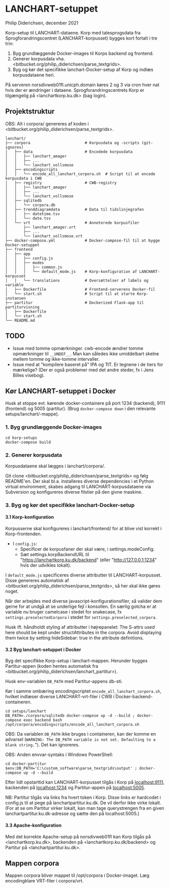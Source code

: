 # LANCHART-setuppet

Philip Diderichsen, december 2021

Korp-setup til LANCHART-dataene. Korp med talesprogsdata fra Sprogforandringscentret (LANCHART-korpusset) bygges kort fortalt i tre trin:

1. Byg grundlæggende Docker-images til Korps backend og frontend.
2. Generer korpusdata vha. <bitbucket.org/philip_diderichsen/parse_textgrids>.
3. Byg og kør det specifikke lanchart-Docker-setup af Korp og indlæs korpusdataene heri.

På serveren norsdivweb01fl.unicph.domain køres 2 og 3 via cron hver nat hvis der er ændringer i dataene. Sprogforandringscentrets Korp er tilgængelig på <lanchartkorp.ku.dk> (bag login).



## Projektstruktur

OBS: Alt i corpora/ genereres af koden i <bitbucket.org/philip_diderichsen/parse_textgrids>.

```
lanchart/
├── corpora                        # Korpusdata og -scripts (git-ignores)
│   ├── data                       # Encodede korpusdata
│   │   ├── lanchart_amager
│   │   ├── ...
│   │   └── lanchart_vollsmose
│   ├── encodingscripts
│   │   └── encode_all_lanchart_corpora.sh  # Script til at encode korpusdata i CWB
│   ├── registry                   # CWB-registry 
│   │   ├── lanchart_amager
│   │   ├── ...
│   │   └── lanchart_vollsmose
│   ├── sqlitedb
│   │   └── corpora.db
│   ├── trenddiagramdata           # Data til tidslinjegrafen
│   │   ├── datetime.tsv
│   │   └── date.tsv
│   └── vrt                        # Annoterede korpusfiler
│       ├── lanchart_amager.vrt
│       ├── ...
│       └── lanchart_vollsmose.vrt
├── docker-compose.yml             # Docker-compose-fil til at bygge Docker-setuppet
├── frontend
│   ├── app
│   │   ├── config.js
│   │   ├── modes
│   │   │   ├── common.js
│   │   │   └── default_mode.js    # Korp-konfiguration af LANCHART-korpusset
│   │   └── translations           # Oversættelser af labels og variable
│   ├── Dockerfile                 # Frontend-serverens Docker-fil
│   └── start.sh                   # Script til at starte Korp-instansen
├── partitur                       # Dockerized Flask-app til partiturvisning
│   ├── Dockerfile
│   └── start.sh
└── README.md

```



## TODO

- Issue med tomme opmærkninger. cwb-encode ændrer tomme opmærkninger til `__UNDEF__`. Man kan således ikke umiddelbart skelne mellem tomme og ikke-tomme intervaller.
- Issue med at "kompilere baseret på" IPA og TtT. Er tegnene i de tiers for mærkelige? (Der er også problemer med det andre steder, fx i Jens Billes visebog).



## Kør LANCHART-setuppet i Docker

Husk at stoppe evt. kørende docker-containere på port 1234 (backend), 9111 (frontend) og 5005 (partitur). (Brug `docker-compose down` i den relevante setups/lanchart/-mappe).


### 1. Byg grundlæggende Docker-images

```
cd korp-setups
docker-compose build
```


### 2. Generer korpusdata

Korpusdataene skal lægges i lanchart/corpora/.

Git clone <bitbucket.org/philip_diderichsen/parse_textgrids> og følg README'en. Der skal bl.a. installeres diverse dependencies i et Python virtual environment, skabes adgang til LANCHART-korpusdataene via Subversion og konfigureres diverse filstier på den givne maskine.



### 3. Byg og kør det specifikke lanchart-Docker-setup

#### 3.1 Korp-konfiguration

Korpusserne skal konfigureres i lanchart/frontend/ for at blive vist korrekt i Korp-frontenden.

- I `config.js`:
  - Specificer de korpusfaner der skal være, i settings.modeConfig.
  - Sæt settings.korpBackendURL til "https://lanchartkorp.ku.dk/backend" (eller "http://127.0.0.1:1234" hvis der udvikles lokalt).

I `default_mode.js` specificeres diverse attributter til LANCHART-korpusset. Disse genereres automatisk af <bitbucket.org/philip_diderichsen/parse_textgrids>, så her skal ikke gøres noget.

Når der arbejdes med diverse javascript-konfigurationsfiler, så valider dem gerne for at undgå at se underlige fejl i konsollen. En særlig gotcha er at variable nu bruger camelcase i stedet for snakecase, fx `settings.preselectedCorpora` i stedet for `settings.preselected_corpora`.

Husk ift. håndholdt styling af attributter i højrepanelet: The S-attrs used here should be kept under structAttributes in the corpora. Avoid displaying them twice by setting hideSidebar: true in the attribute definitions.


#### 3.2 Byg lanchart-setuppet i Docker

Byg det specifikke Korp-setup i lanchart-mappen. Herunder bygges Partitur-appen (koden hentes automatisk fra <bitbucket.org/philip_diderichsen/lanchart_partitur>).

Husk env-variablen `DB_PATH` med Partitur-appens db-sti.

Kør i samme ombæring encodingscriptet `encode_all_lanchart_corpora.sh`, hvilket indlæser diverse LANCHART-vrt-filer i CWB i Docker-backend-containeren.

```
cd setups/lanchart
DB_PATH=./corpora/sqlitedb docker-compose up -d --build ; docker-compose exec backend bash /opt/corpora/encodingscripts/encode_all_lanchart_corpora.sh
```

OBS: Da variablen `DB_PATH` ikke bruges i containeren, kan der komme en advarsel (`WARNING: The DB_PATH variable is not set. Defaulting to a blank string.`"). Det kan ignoreres.

OBS: Anden envvar-syntaks i Windows PowerShell:

```
cd docker-partitur
$env:DB_PATH='C:\custom_software\parse_textgrids\output' ; docker-compose up -d --build
```


Efter lidt opstarttid kan LANCHART-korpusset tilgås i Korp på <localhost:9111>, backenden på <localhost:1234> og Partitur-appen på <localhost:5005>.

NB: Partitur tilgås via links fra hvert token i Korp. Disse links er hardcodet i config.js til at pege på lanchartpartitur.ku.dk. De vil derfor ikke virke lokalt. (For at se om Partitur virker lokalt, kan man tage querystrengen fra en given lanchartpartitur.ku.dk-adresse og sætte den på localhost:5005.)


#### 3.3 Apache-konfiguration

Med det korrekte Apache-setup på norsdivweb01fl kan Korp tilgås på <lanchartkorp.ku.dk>,  backenden på <lanchartkorp.ku.dk/backend> og Partitur på <lanchartpartitur.ku.dk>.





## Mappen corpora

Mappen corpora bliver mappet til /opt/corpora i Docker-imaget. Læg encodingklare VRT-filer i corpora/vrt.

